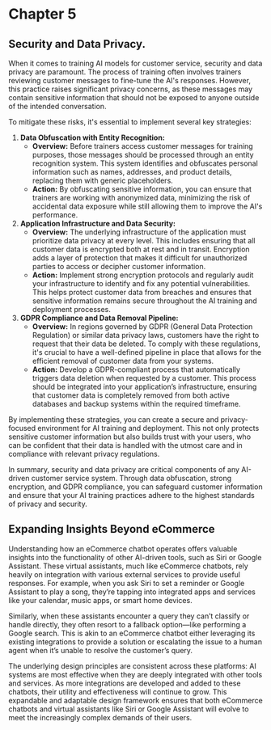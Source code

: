 # Chapter 5

## Security and Data Privacy.

When it comes to training AI models for customer service, security and data privacy are paramount. The process of training often involves trainers reviewing customer messages to fine-tune the AI's responses. However, this practice raises significant privacy concerns, as these messages may contain sensitive information that should not be exposed to anyone outside of the intended conversation.

To mitigate these risks, it's essential to implement several key strategies:

1. **Data Obfuscation with Entity Recognition:**  
   * **Overview:** Before trainers access customer messages for training purposes, those messages should be processed through an entity recognition system. This system identifies and obfuscates personal information such as names, addresses, and product details, replacing them with generic placeholders.  
   * **Action:** By obfuscating sensitive information, you can ensure that trainers are working with anonymized data, minimizing the risk of accidental data exposure while still allowing them to improve the AI's performance.  
2. **Application Infrastructure and Data Security:**  
   * **Overview:** The underlying infrastructure of the application must prioritize data privacy at every level. This includes ensuring that all customer data is encrypted both at rest and in transit. Encryption adds a layer of protection that makes it difficult for unauthorized parties to access or decipher customer information.  
   * **Action:** Implement strong encryption protocols and regularly audit your infrastructure to identify and fix any potential vulnerabilities. This helps protect customer data from breaches and ensures that sensitive information remains secure throughout the AI training and deployment processes.  
3. **GDPR Compliance and Data Removal Pipeline:**  
   * **Overview:** In regions governed by GDPR (General Data Protection Regulation) or similar data privacy laws, customers have the right to request that their data be deleted. To comply with these regulations, it's crucial to have a well-defined pipeline in place that allows for the efficient removal of customer data from your systems.  
   * **Action:** Develop a GDPR-compliant process that automatically triggers data deletion when requested by a customer. This process should be integrated into your application’s infrastructure, ensuring that customer data is completely removed from both active databases and backup systems within the required timeframe.

By implementing these strategies, you can create a secure and privacy-focused environment for AI training and deployment. This not only protects sensitive customer information but also builds trust with your users, who can be confident that their data is handled with the utmost care and in compliance with relevant privacy regulations.

In summary, security and data privacy are critical components of any AI-driven customer service system. Through data obfuscation, strong encryption, and GDPR compliance, you can safeguard customer information and ensure that your AI training practices adhere to the highest standards of privacy and security.

## Expanding Insights Beyond eCommerce

Understanding how an eCommerce chatbot operates offers valuable insights into the functionality of other AI-driven tools, such as Siri or Google Assistant. These virtual assistants, much like eCommerce chatbots, rely heavily on integration with various external services to provide useful responses. For example, when you ask Siri to set a reminder or Google Assistant to play a song, they’re tapping into integrated apps and services like your calendar, music apps, or smart home devices.

Similarly, when these assistants encounter a query they can’t classify or handle directly, they often resort to a fallback option—like performing a Google search. This is akin to an eCommerce chatbot either leveraging its existing integrations to provide a solution or escalating the issue to a human agent when it’s unable to resolve the customer’s query.

The underlying design principles are consistent across these platforms: AI systems are most effective when they are deeply integrated with other tools and services. As more integrations are developed and added to these chatbots, their utility and effectiveness will continue to grow. This expandable and adaptable design framework ensures that both eCommerce chatbots and virtual assistants like Siri or Google Assistant will evolve to meet the increasingly complex demands of their users.